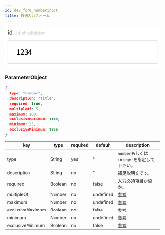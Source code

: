 ```yaml
---
id: dev_form_numberinput
title: 数値入力フォーム
---
```


![form_numberinput](./assets/form_numberinput.png)

### ParameterObject

```json
{
  type: "number",
  description: "title",
  required: true,
  multipleOf: 5,
  maximum: 100,
  exclusiveMaximum: true,
  minimum: 25,
  exclusiveMinimum: true
}
```

| key | type | required | default | description |
| ---- | ---- | -------- | ------- | ----------- |
| type | String | yes | '' | `number`もしくは`integer`を指定して下さい。 |
| description | String | no | '' | 補足説明文です。 |
| required | Boolean | no | false | 入力必須項目か否か。 |
| multipleOf | Number | no | undefined | [参考](https://tools.ietf.org/html/draft-fge-json-schema-validation-00#section-5.1.1) |
| maximum | Number | no | undefined | [参考](https://tools.ietf.org/html/draft-fge-json-schema-validation-00#section-5.1.2) |
| exclusiveMaximum | Boolean | no | false | [参考](https://tools.ietf.org/html/draft-fge-json-schema-validation-00#section-5.1.2) |
| minimum | Number | no | undefined | [参考](https://tools.ietf.org/html/draft-fge-json-schema-validation-00#section-5.1.3) |
| exclusiveMinimum | Boolean | no | false | [参考](https://tools.ietf.org/html/draft-fge-json-schema-validation-00#section-5.1.3) |
